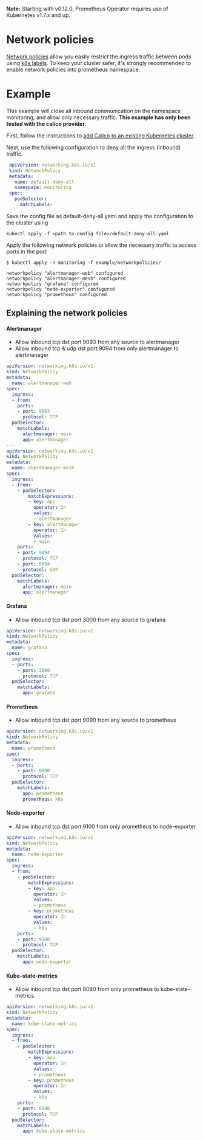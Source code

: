 <br>
<div class="alert alert-info" role="alert">
    <i class="fa fa-exclamation-triangle"></i><b> Note:</b> Starting with v0.12.0, Prometheus Operator requires use of Kubernetes v1.7.x and up.
</div>

# Network policies

[Network policies](https://kubernetes.io/docs/user-guide/networkpolicies/) allow you easily restrict the ingress traffic between pods using [k8s labels](https://kubernetes.io/docs/user-guide/labels/).
To keep your cluster safer, it's strongly recommended to enable network policies into prometheus namespace.

# Example

This example will close all inbound communication on the namespace monitoring, and allow only necessary traffic.
**This example has only been tested with the calico provider.**

First, follow the instructions to [add Calico to an existing Kubernetes cluster](http://docs.projectcalico.org/v1.5/getting-started/kubernetes/installation/).

Next, use the following configuration to deny all the ingress (inbound) traffic.
```yaml
 apiVersion: networking.k8s.io/v1
 kind: NetworkPolicy
 metadata:
   name: default-deny-all
   namespace: monitoring
 spec:
   podSelector:
     matchLabels:
```
Save the config file as default-deny-all.yaml and apply the configuration to the cluster using

```
kubectl apply -f <path to config file>/default-deny-all.yaml
```

Apply the following network policies to allow the necessary traffic to access ports in the pod:

```
$ kubectl apply -n monitoring -f example/networkpolicies/

networkpolicy "alertmanager-web" configured
networkpolicy "alertmanager-mesh" configured
networkpolicy "grafana" configured
networkpolicy "node-exporter" configured
networkpolicy "prometheus" configured
```

## Explaining the network policies

#### Alertmanager

* Allow inbound tcp dst port 9093 from any source to alertmanager
* Allow inbound tcp & udp dst port 9094 from only alertmanager to alertmanager

[embedmd]:# (../example/networkpolicies/alertmanager.yaml)
```yaml
apiVersion: networking.k8s.io/v1
kind: NetworkPolicy
metadata:
  name: alertmanager-web
spec:
  ingress:
  - from:
    ports:
    - port: 9093
      protocol: TCP
  podSelector:
    matchLabels:
      alertmanager: main
      app: alertmanager
---
apiVersion: networking.k8s.io/v1
kind: NetworkPolicy
metadata:
  name: alertmanager-mesh
spec:
  ingress:
  - from:
    - podSelector:
        matchExpressions:
        - key: app
          operator: In
          values:
          - alertmanager
        - key: alertmanager
          operator: In
          values:
          - main
    ports:
    - port: 9094
      protocol: TCP
    - port: 9094
      protocol: UDP
  podSelector:
    matchLabels:
      alertmanager: main
      app: alertmanager

```

#### Grafana

* Allow inbound tcp dst port 3000 from any source to grafana

[embedmd]:# (../example/networkpolicies/grafana.yaml)
```yaml
apiVersion: networking.k8s.io/v1
kind: NetworkPolicy
metadata:
  name: grafana
spec:
  ingress:
  - ports:
    - port: 3000
      protocol: TCP
  podSelector:
    matchLabels:
      app: grafana
```

#### Prometheus

* Allow inbound tcp dst port 9090 from any source to prometheus

[embedmd]:# (../example/networkpolicies/prometheus.yaml)
```yaml
apiVersion: networking.k8s.io/v1
kind: NetworkPolicy
metadata:
  name: prometheus
spec:
  ingress:
  - ports:
    - port: 9090
      protocol: TCP
  podSelector:
    matchLabels:
      app: prometheus
      prometheus: k8s
```

#### Node-exporter

* Allow inbound tcp dst port 9100 from only prometheus to node-exporter

[embedmd]:# (../example/networkpolicies/node-exporter.yaml)
```yaml
apiVersion: networking.k8s.io/v1
kind: NetworkPolicy
metadata:
  name: node-exporter
spec:
  ingress:
  - from:
    - podSelector:
        matchExpressions:
        - key: app
          operator: In
          values:
          - prometheus
        - key: prometheus
          operator: In
          values:
          - k8s
    ports:
    - port: 9100
      protocol: TCP
  podSelector:
    matchLabels:
      app: node-exporter
```

#### Kube-state-metrics

* Allow inbound tcp dst port 8080 from only prometheus to kube-state-metrics

[embedmd]:# (../example/networkpolicies/kube-state-metrics.yaml)
```yaml
apiVersion: networking.k8s.io/v1
kind: NetworkPolicy
metadata:
  name: kube-state-metrics
spec:
  ingress:
  - from:
    - podSelector:
        matchExpressions:
        - key: app
          operator: In
          values:
          - prometheus
        - key: prometheus
          operator: In
          values:
          - k8s
    ports:
    - port: 8080
      protocol: TCP
  podSelector:
    matchLabels:
      app: kube-state-metrics
```
